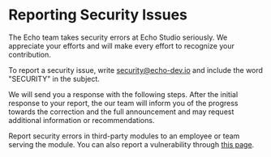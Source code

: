 # Reporting Security Issues

The Echo team takes security errors at Echo Studio seriously. We
appreciate your efforts and will make every effort to recognize your
contribution.

To report a security issue, write
[security@echo-dev.io](mailto:security@echo-dev.io) and include the word
"SECURITY" in the subject.

We will send you a response with the following steps. After the initial
response to your report, the our team will inform you of the progress
towards the correction and the full announcement and may request
additional information or recommendations.

Report security errors in third-party modules to an employee or team
serving the module. You can also report a vulnerability through
[this page](https://www.npmjs.com/advisories/report).